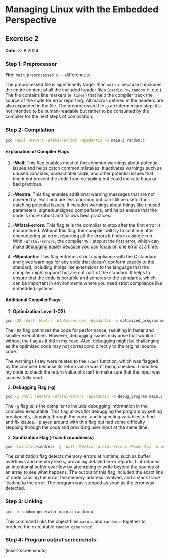 # Managing Linux with the Embedded Perspective

## Exercise 2
**Date:** 31.8.2024

### Step 1: Preprocessor
**File:** `main_preprocessed.c` — differences:

The preprocessed file is significantly larger than `main.c` because it includes the entire content of all the included header files (`<stdio.h>`, `random.h`, etc.). The file contains line markers (`# lines`) that help the compiler track the source of the code for error reporting. All macros defined in the headers are also expanded in the file. The preprocessed file is an intermediary step; it’s not intended to be human-readable but rather to be consumed by the compiler for the next steps of compilation.

### Step 2: Compilation

```bash
gcc -Wall -Wextra -Wfatal-errors -Wpedantic -c main.c random.c
```

#### Explanation of Compiler Flags

1. **-Wall**: This flag enables most of the common warnings about potential issues and helps catch common mistakes. It activates warnings such as unused variables, unreachable code, and other potential issues that might not prevent the code from compiling but could indicate bugs or bad practices.

2. **-Wextra**: This flag enables additional warning messages that are not covered by `-Wall` and are less common but can still be useful for catching potential issues. It includes warnings about things like unused parameters, signed/unsigned comparisons, and helps ensure that the code is more robust and follows best practices.

3. **-Wfatal-errors**: This flag tells the compiler to stop after the first error is encountered. Without this flag, the compiler will try to continue after encountering an error, reporting all the errors it finds in a single run. With `-Wfatal-errors`, the compiler will stop at the first error, which can make debugging easier because you can focus on one error at a time.

4. **-Wpedantic**: This flag enforces strict compliance with the C standard and gives warnings for any code that doesn't conform exactly to the standard, including things like extensions to the language that the compiler might support but are not part of the standard. It helps to ensure that the code is portable and adheres to the standards, which can be important in environments where you need strict compliance like embedded systems.

#### Additional Compiler Flags:

1. **Optimization Level (-O2)**: 

```bash
gcc -O2 -Wall -Wextra -Wfatal-errors -Wpedantic -o optimized_program main.c random.c
```

The `-O2` flag optimizes the code for performance, resulting in faster and smaller executables. However, debugging issues may arise that wouldn't without the flag as it did in my case. Also, debugging might be challenging as the optimized code may not correspond directly to the original source code.

The warnings I saw were related to the `scanf` function, which was flagged by the compiler because its return value wasn't being checked. I modified my code to check the return value of `scanf` to make sure that the input was successfully read.

2. **Debugging Flag (-g)**

```bash
gcc -g -Wall -Wextra -Wfatal-errors -Wpedantic -o debug_program main.c random.c
```

The `-g` flag tells the compiler to include debugging information in the compiled executable. This flag allows for debugging the program by setting breakpoints, stepping through the code, and inspecting variables to find and fix issues. I played around with this flag but had some difficulty stepping through the code and providing user input at the same time.

3. **Sanitization Flag (-fsanitize=address)**

```bash
gcc -fsanitize=address -g -Wall -Wextra -Wfatal-errors -Wpedantic -o asan_program main.c random.c
```

The sanitization flag detects memory errors at runtime, such as buffer overflows and memory leaks, providing detailed error reports. I introduced an intentional buffer overflow by attempting to write beyond the bounds of an array to see what happens. The output of this flag included the exact line of code causing the error, the memory address involved, and a stack trace leading to the error. The program was stopped as soon as the error was detected.

### Step 3: Linking

```bash
gcc -o random_generator main.o random.o
```

This command links the object files `main.o` and `random.o` together to produce the executable `random_generator`.

### Step 4: Program output screenshots:

(insert screenshots)
